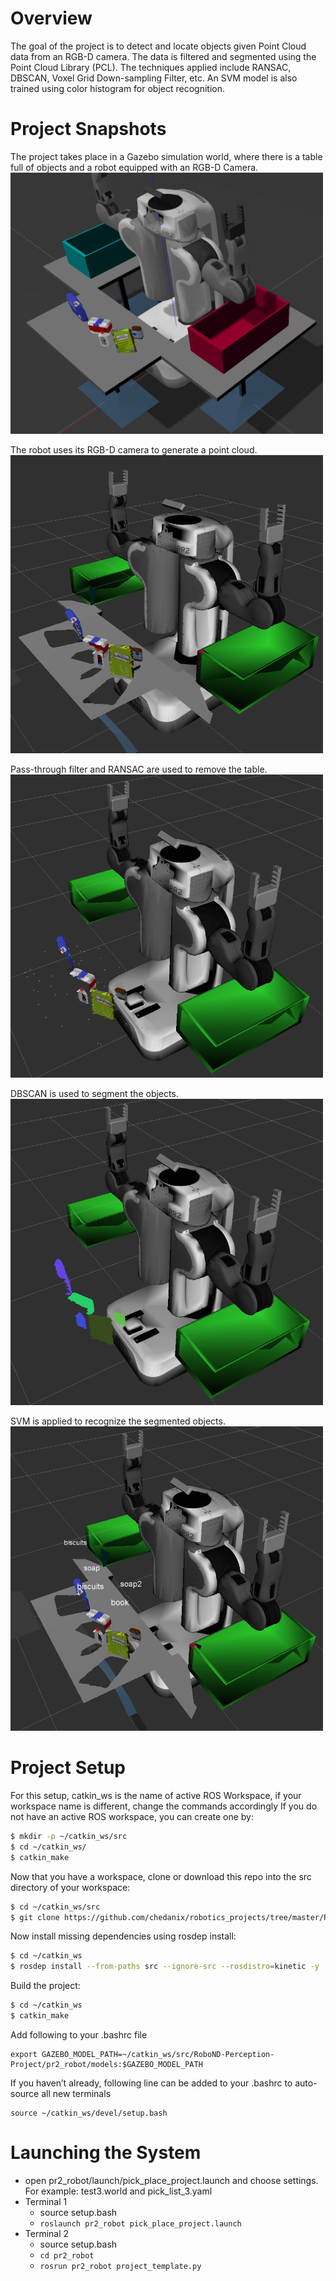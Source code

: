 # Overview
The goal of the project is to detect and locate objects given Point Cloud data from an RGB-D camera. The data is filtered and segmented using the Point Cloud Library (PCL). The techniques applied include RANSAC, DBSCAN, Voxel Grid Down-sampling Filter, etc. An SVM model is also trained using color histogram for object recognition.

# Project Snapshots

The project takes place in a Gazebo simulation world, where there is a table full of objects and a robot equipped with an RGB-D Camera.\
<img src="pictures/env_setup.PNG" width=500>

The robot uses its RGB-D camera to generate a point cloud.\
<img src="pictures/raw_pc.PNG" width=500>

Pass-through filter and RANSAC are used to remove the table.\
<img src="pictures/RANSAC.PNG" width=500>

DBSCAN is used to segment the objects.\
<img src="pictures/DBSCAN.PNG" width=500>

SVM is applied to recognize the segmented objects.\
<img src="pictures/SVM.PNG" width=500>


# Project Setup
For this setup, catkin_ws is the name of active ROS Workspace, if your workspace name is different, change the commands accordingly
If you do not have an active ROS workspace, you can create one by:

```sh
$ mkdir -p ~/catkin_ws/src
$ cd ~/catkin_ws/
$ catkin_make
```

Now that you have a workspace, clone or download this repo into the src directory of your workspace:
```sh
$ cd ~/catkin_ws/src
$ git clone https://github.com/chedanix/robotics_projects/tree/master/RoboND-Perception-Project
```

Now install missing dependencies using rosdep install:
```sh
$ cd ~/catkin_ws
$ rosdep install --from-paths src --ignore-src --rosdistro=kinetic -y
```
Build the project:
```sh
$ cd ~/catkin_ws
$ catkin_make
```
Add following to your .bashrc file
```
export GAZEBO_MODEL_PATH=~/catkin_ws/src/RoboND-Perception-Project/pr2_robot/models:$GAZEBO_MODEL_PATH
```

If you haven’t already, following line can be added to your .bashrc to auto-source all new terminals
```
source ~/catkin_ws/devel/setup.bash
```

# Launching the System
- open pr2_robot/launch/pick_place_project.launch and choose settings. For example: test3.world and pick_list_3.yaml
- Terminal 1
  - source setup.bash
  - `roslaunch pr2_robot pick_place_project.launch`
- Terminal 2
  - source setup.bash
  - `cd pr2_robot`
  - `rosrun pr2_robot project_template.py`
